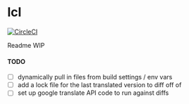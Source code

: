 # lcl

[![CircleCI](https://circleci.com/gh/johnernaut/lcl.svg?style=svg)](https://circleci.com/gh/johnernaut/lcl)

Readme WIP


#### TODO
- [ ] dynamically pull in files from build settings / env vars 
- [ ] add a lock file for the last translated version to diff off of
- [ ] set up google translate API code to run against diffs
